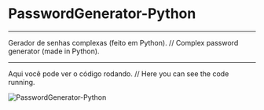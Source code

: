 # PasswordGenerator-Python
***
Gerador de senhas complexas (feito em Python). // Complex password generator (made in Python).
***
Aqui você pode ver o código rodando. // Here you can see the code running.

![PasswordGenerator-Python](https://user-images.githubusercontent.com/74058519/107789424-56613100-6d30-11eb-9321-f03bb44a72b5.png)
